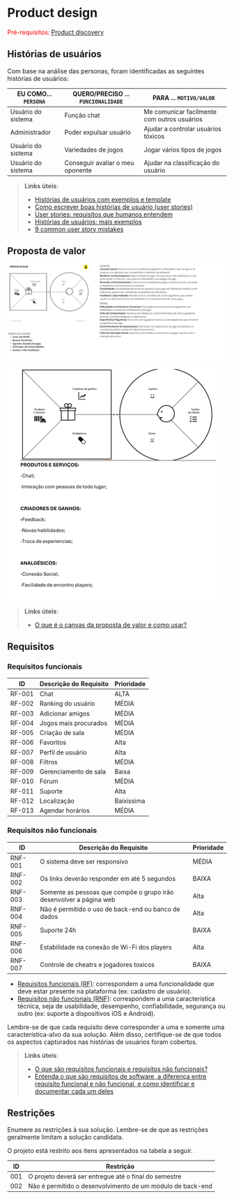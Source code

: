 # Product design

<span style="color:red">Pré-requisitos: <a href="02-Product-discovery.md"> Product discovery</a></span>



## Histórias de usuários

Com base na análise das personas, foram identificadas as seguintes histórias de usuários:

|EU COMO... `PERSONA`| QUERO/PRECISO ... `FUNCIONALIDADE` |PARA ... `MOTIVO/VALOR`                 |
|--------------------|------------------------------------|----------------------------------------|
|Usuário do sistema  | Função chat          | Me comunicar facilmente com outros usuários      |
|Administrador       | Poder expulsar usuário    | Ajudar a controlar usuários tóxicos |
|Usuário do sistema       | Variedades de jogos    | Jogar vários tipos de jogos |
|Usuário do sistema     | Conseguir avaliar o meu oponente    | Ajudar na classificação do usuário |

> **Links úteis**:
> - [Histórias de usuários com exemplos e template](https://www.atlassian.com/br/agile/project-management/user-stories)
> - [Como escrever boas histórias de usuário (user stories)](https://medium.com/vertice/como-escrever-boas-users-stories-hist%C3%B3rias-de-usu%C3%A1rios-b29c75043fac)
> - [User stories: requisitos que humanos entendem](https://www.luiztools.com.br/post/user-stories-descricao-de-requisitos-que-humanos-entendem/)
> - [Histórias de usuários: mais exemplos](https://www.reqview.com/doc/user-stories-example.html)
> - [9 common user story mistakes](https://airfocus.com/blog/user-story-mistakes/)


## Proposta de valor


![Exemplo de proposta de valor](images/PV01.png)
![Exemplo de proposta de valor](images/pv02.png)


> **Links úteis**:
> - [O que é o canvas da proposta de valor e como usar?](https://www.youtube.com/watch?v=Iqb-8Q_eiiA)

## Requisitos


### Requisitos funcionais

| ID     | Descrição do Requisito                                   | Prioridade |
| ------ | ---------------------------------------------------------- | ---------- |
| RF-001 |Chat | ALTA       |
| RF-002 |Ranking do usuário | MÉDIA     |
| RF-003 |Adicionar amigos | MÉDIA     |
| RF-004 |Jogos mais procurados | MÉDIA     |
| RF-005 |Criação de sala | MÉDIA     |
| RF-006 |Favoritos | Alta     |
| RF-007 |Perfil de usuário | Alta     |
| RF-008 | Filtros | MÉDIA     |
| RF-009 | Gerenciamento de sala | Baixa     |
| RF-010 | Fórum | MÉDIA     |
| RF-011 | Suporte | Alta     |
| RF-012 | Localização | Baixissima    |
| RF-013 |Agendar horários | MÉDIA     |


### Requisitos não funcionais

| ID      | Descrição do Requisito                                                              | Prioridade |
| ------- | ------------------------------------------------------------------------------------- | ---------- |
| RNF-001 | O sistema deve ser responsivo  | MÉDIA     |
| RNF-002 | Os links deverão responder em até 5 segundos         | BAIXA      |
| RNF-003 | Somente as pessoas que compõe o grupo irão desenvolver a página web        | Alta      |
| RNF-004 | Não é permitido o uso de back-end ou banco de dados        | Alta     |
| RNF-005 | Suporte 24h         | BAIXA      |
| RNF-006 | Estabilidade na conexão de Wi-Fi dos players        | Alta     |
| RNF-007 | Controle de cheatrs e jogadores toxicos      | BAIXA      |

- [Requisitos funcionais
 (RF)](https://pt.wikipedia.org/wiki/Requisito_funcional):
 correspondem a uma funcionalidade que deve estar presente na
  plataforma (ex: cadastro de usuário).
- [Requisitos não funcionais
  (RNF)](https://pt.wikipedia.org/wiki/Requisito_n%C3%A3o_funcional):
  correspondem a uma característica técnica, seja de usabilidade,
  desempenho, confiabilidade, segurança ou outro (ex: suporte a
  dispositivos iOS e Android).

Lembre-se de que cada requisito deve corresponder a uma e somente uma característica-alvo da sua solução. Além disso, certifique-se de que todos os aspectos capturados nas histórias de usuários foram cobertos.

> **Links úteis**:
> - [O que são requisitos funcionais e requisitos não funcionais?](https://codificar.com.br/requisitos-funcionais-nao-funcionais/)
> - [Entenda o que são requisitos de software, a diferença entre requisito funcional e não funcional, e como identificar e documentar cada um deles](https://analisederequisitos.com.br/requisitos-funcionais-e-requisitos-nao-funcionais-o-que-sao/)


## Restrições

Enumere as restrições à sua solução. Lembre-se de que as restrições geralmente limitam a solução candidata.

O projeto está restrito aos itens apresentados na tabela a seguir.

|ID| Restrição                                             |
|--|-------------------------------------------------------|
|001| O projeto deverá ser entregue até o final do semestre  |
|002| Não é permitido o desenvolvimento de um módulo de back-end  |
